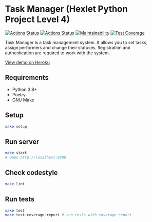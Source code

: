# Task Manager (Hexlet Python Project Level 4)

[![Actions Status](https://github.com/neihaoo/python-project-lvl4/workflows/hexlet-check/badge.svg)](https://github.com/neihaoo/python-project-lvl4/actions)
[![Actions Status](https://github.com/neihaoo/python-project-lvl4/workflows/project-check/badge.svg)](https://github.com/neihaoo/python-project-lvl4/actions)
[![Maintainability](https://api.codeclimate.com/v1/badges/c20075eb9c7791f0dabb/maintainability)](https://codeclimate.com/github/neihaoo/python-project-lvl4/maintainability)
[![Test Coverage](https://api.codeclimate.com/v1/badges/c20075eb9c7791f0dabb/test_coverage)](https://codeclimate.com/github/neihaoo/python-project-lvl4/test_coverage)

Task Manager is a task management system. It allows you to set tasks, assign performers and change their statuses. Registration and authentication are required to work with the system.

[View demo on Heroku](https://hexlet-project-task-manager.herokuapp.com)

## Requirements

* Python 3.8+
* Poetry
* GNU Make

## Setup

```sh
make setup
```

## Run server

```sh
make start
# Open http://localhost:8000
```

## Check codestyle

```sh
make lint
```

## Run tests

```sh
make test
make test-coverage-report # run tests with coverage report
```
